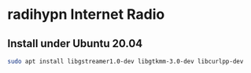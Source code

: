 # radihypn Internet Radio

## Install under Ubuntu 20.04

```bash
sudo apt install libgstreamer1.0-dev libgtkmm-3.0-dev libcurlpp-dev
```
